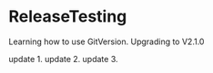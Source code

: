 # ReleaseTesting

Learning how to use GitVersion. Upgrading to V2.1.0

update 1.
update 2.
update 3.
